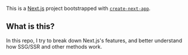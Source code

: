 This is a [Next.js](https://nextjs.org/) project bootstrapped with [`create-next-app`](https://github.com/vercel/next.js/tree/canary/packages/create-next-app).

## What is this?

In this repo, I try to break down Next.js's features, and better understand how SSG/SSR and other methods work.
